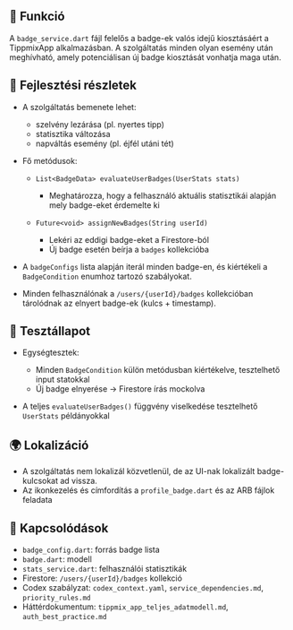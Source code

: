 ## 🎯 Funkció

A `badge_service.dart` fájl felelős a badge-ek valós idejű kiosztásáért a TippmixApp alkalmazásban. A szolgáltatás minden olyan esemény után meghívható, amely potenciálisan új badge kiosztását vonhatja maga után.

## 🧠 Fejlesztési részletek

* A szolgáltatás bemenete lehet:

  * szelvény lezárása (pl. nyertes tipp)
  * statisztika változása
  * napváltás esemény (pl. éjfél utáni tét)

* Fő metódusok:

  * `List<BadgeData> evaluateUserBadges(UserStats stats)`

    * Meghatározza, hogy a felhasználó aktuális statisztikái alapján mely badge-eket érdemelte ki
  * `Future<void> assignNewBadges(String userId)`

    * Lekéri az eddigi badge-eket a Firestore-ból
    * Új badge esetén beírja a `badges` kollekcióba

* A `badgeConfigs` lista alapján iterál minden badge-en, és kiértékeli a `BadgeCondition` enumhoz tartozó szabályokat.

* Minden felhasználónak a `/users/{userId}/badges` kollekcióban tárolódnak az elnyert badge-ek (kulcs + timestamp).

## 🧪 Tesztállapot

* Egységtesztek:

  * Minden `BadgeCondition` külön metódusban kiértékelve, tesztelhető input statokkal
  * Új badge elnyerése → Firestore írás mockolva
* A teljes `evaluateUserBadges()` függvény viselkedése tesztelhető `UserStats` példányokkal

## 🌍 Lokalizáció

* A szolgáltatás nem lokalizál közvetlenül, de az UI-nak lokalizált badge-kulcsokat ad vissza.
* Az ikonkezelés és címfordítás a `profile_badge.dart` és az ARB fájlok feladata

## 📎 Kapcsolódások

* `badge_config.dart`: forrás badge lista
* `badge.dart`: modell
* `stats_service.dart`: felhasználói statisztikák
* Firestore: `/users/{userId}/badges` kollekció
* Codex szabályzat: `codex_context.yaml`, `service_dependencies.md`, `priority_rules.md`
* Háttérdokumentum: `tippmix_app_teljes_adatmodell.md`, `auth_best_practice.md`
